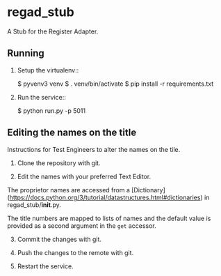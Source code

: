 # regad_stub

A Stub for  the Register Adapter.

## Running


1. Setup the virtualenv::

    $ pyvenv3 venv
    $ . venv/bin/activate
    $ pip install -r requirements.txt

2. Run the service::

    $ python run.py -p 5011


## Editing the names on the title

Instructions for Test Engineers to alter the names on the tile.

1. Clone the repository with git.

2. Edit the names with your preferred Text Editor.

The proprietor names are accessed from a [Dictionary] (https://docs.python.org/3/tutorial/datastructures.html#dictionaries) in regad_stub/__init__.py.

The title numbers are mapped to lists of names and the default value is provided as a second argument in the `get` accessor.

3. Commit the changes with git.

4. Push the changes to the remote with git.

5. Restart the service.
